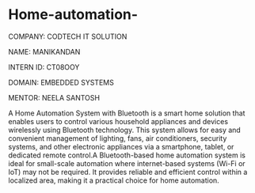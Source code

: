 # Home-automation-

COMPANY: CODTECH IT SOLUTION

NAME: MANIKANDAN

INTERN ID: CT08OOY

DOMAIN: EMBEDDED SYSTEMS

MENTOR: NEELA SANTOSH

A Home Automation System with Bluetooth is a smart home solution that enables users to control various household appliances and devices wirelessly using Bluetooth technology. This system allows for easy and convenient management of lighting, fans, air conditioners, security systems, and other electronic appliances via a smartphone, tablet, or dedicated remote control.A Bluetooth-based home automation system is ideal for small-scale automation where internet-based systems (Wi-Fi or IoT) may not be required. It provides reliable and efficient control within a localized area, making it a practical choice for home automation.
